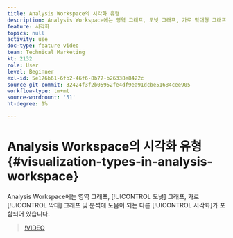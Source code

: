 ```yaml
---
title: Analysis Workspace의 시각화 유형
description: Analysis Workspace에는 영역 그래프, 도넛 그래프, 가로 막대형 그래프 및 분석에 도움이 되는 많은 다른 시각화가 포함되어 있습니다.
feature: 시각화
topics: null
activity: use
doc-type: feature video
team: Technical Marketing
kt: 2132
role: User
level: Beginner
exl-id: 5e176b61-6fb2-46f6-8b77-b26338e8422c
source-git-commit: 32424f3f2b05952fe4df9ea91dcbe51684cee905
workflow-type: tm+mt
source-wordcount: '51'
ht-degree: 1%

---
```


#  Analysis Workspace의 시각화 유형 {#visualization-types-in-analysis-workspace}

Analysis Workspace에는 영역 그래프, [!UICONTROL 도넛] 그래프, 가로 [!UICONTROL 막대] 그래프 및 분석에 도움이 되는 다른 [!UICONTROL 시각화]가 포함되어 있습니다.

>[!VIDEO](https://video.tv.adobe.com/v/23994/?quality=12)
